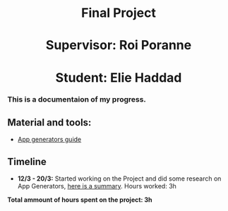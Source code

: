<h1 align="center">Final Project </h1>
 <h1 align="center">Supervisor: Roi Poranne</h1>
  <h1 align="center">Student: Elie Haddad</h3>
 
 
 ### This is a documentaion of my progress.
 ## Material and tools:
 * [App generators guide](https://www.youtube.com/@wearenocode)
 
 
 ## Timeline
 * **12/3 - 20/3:** 
Started working on the Project and did some research on App Generators, [here is a summary](AppBuilders.md).
Hours worked: 3h


**Total ammount of hours spent on the project: 3h**